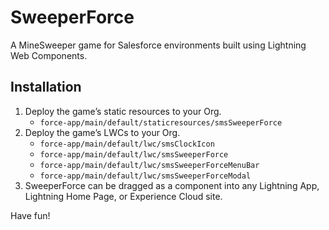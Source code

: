 # SweeperForce

A MineSweeper game for Salesforce environments built using Lightning Web Components.

## Installation

 1. Deploy the game’s static resources to your Org.
    - `force-app/main/default/staticresources/smsSweeperForce`
 1. Deploy the game’s LWCs to your Org.
    - `force-app/main/default/lwc/smsClockIcon`
    - `force-app/main/default/lwc/smsSweeperForce`
    - `force-app/main/default/lwc/smsSweeperForceMenuBar`
    - `force-app/main/default/lwc/smsSweeperForceModal`
 1. SweeperForce can be dragged as a component into any Lightning App, Lightning Home Page, or Experience Cloud site.

Have fun!